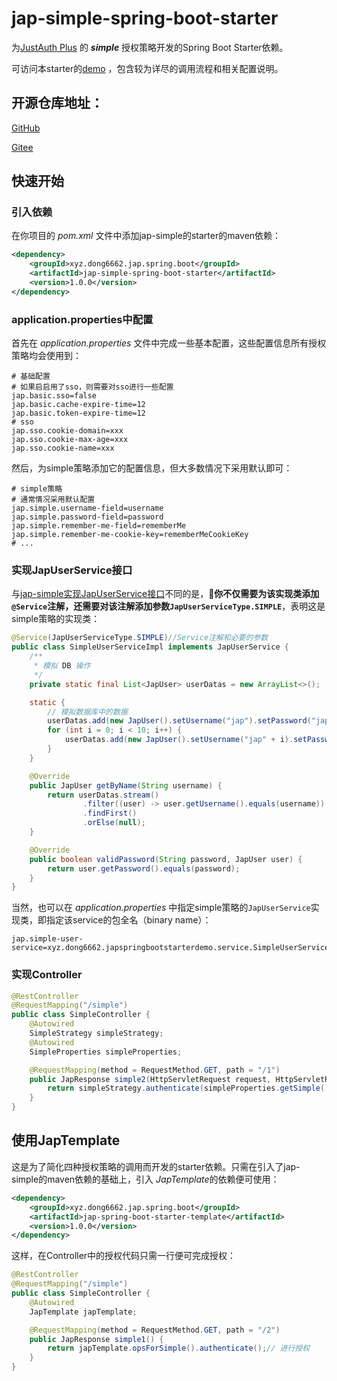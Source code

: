# jap-simple-spring-boot-starter

为[JustAuth Plus](https://justauth.plus/) 的 ***simple*** 授权策略开发的Spring Boot Starter依赖。

可访问本starter的[demo](https://github.com/Vector6662/jap-spring-boot-starter-demo) ，包含较为详尽的调用流程和相关配置说明。

## 开源仓库地址：

[GitHub](https://github.com/fujieid/jap-spring-boot-starter)

[Gitee](https://gitee.com/fujieid/jap-spring-boot-starter-demo)

## 快速开始

### 引入依赖

在你项目的 *pom.xml* 文件中添加jap-simple的starter的maven依赖：

```xml
<dependency>
    <groupId>xyz.dong6662.jap.spring.boot</groupId>
    <artifactId>jap-simple-spring-boot-starter</artifactId>
    <version>1.0.0</version>
</dependency>
```

### application.properties中配置

首先在 *application.properties* 文件中完成一些基本配置，这些配置信息所有授权策略均会使用到：

```properties
# 基础配置
# 如果启启用了sso，则需要对sso进行一些配置
jap.basic.sso=false
jap.basic.cache-expire-time=12
jap.basic.token-expire-time=12
# sso
jap.sso.cookie-domain=xxx
jap.sso.cookie-max-age=xxx
jap.sso.cookie-name=xxx
```

然后，为simple策略添加它的配置信息，但大多数情况下采用默认即可：

```properties
# simple策略
# 通常情况采用默认配置
jap.simple.username-field=username
jap.simple.password-field=password
jap.simple.remember-me-field=rememberMe
jap.simple.remember-me-cookie-key=rememberMeCookieKey
# ...
```

### 实现JapUserService接口

与[jap-simple实现JapUserService接口](https://justauth.plus/quickstart/jap-simple/#%E5%AE%9E%E7%8E%B0-japuserservice-%E6%8E%A5%E5%8F%A3)不同的是，🎈**你不仅需要为该实现类添加`@Service`注解，还需要对该注解添加参数`JapUserServiceType.SIMPLE`**，表明这是simple策略的实现类：

```java
@Service(JapUserServiceType.SIMPLE)//Service注解和必要的参数
public class SimpleUserServiceImpl implements JapUserService {
    /**
     * 模拟 DB 操作
     */
    private static final List<JapUser> userDatas = new ArrayList<>();

    static {
        // 模拟数据库中的数据
        userDatas.add(new JapUser().setUsername("jap").setPassword("jap").setUserId("jap"));
        for (int i = 0; i < 10; i++) {
            userDatas.add(new JapUser().setUsername("jap" + i).setPassword("jap" + i).setUserId(UUID.fastUUID().toString()));
        }
    }

    @Override
    public JapUser getByName(String username) {
        return userDatas.stream()
                .filter((user) -> user.getUsername().equals(username))
                .findFirst()
                .orElse(null);
    }

    @Override
    public boolean validPassword(String password, JapUser user) {
        return user.getPassword().equals(password);
    }
}
```

当然，也可以在 *application.properties* 中指定simple策略的`JapUserService`实现类，即指定该service的包全名（binary name）：

```properties
jap.simple-user-service=xyz.dong6662.japspringbootstarterdemo.service.SimpleUserServiceImpl
```

### 实现Controller

```java
@RestController
@RequestMapping("/simple")
public class SimpleController {
    @Autowired
    SimpleStrategy simpleStrategy;
    @Autowired
    SimpleProperties simpleProperties;

    @RequestMapping(method = RequestMethod.GET, path = "/1")
    public JapResponse simple2(HttpServletRequest request, HttpServletResponse response){
        return simpleStrategy.authenticate(simpleProperties.getSimple(),request,response);
    }
}
```

## 使用JapTemplate

这是为了简化四种授权策略的调用而开发的starter依赖。只需在引入了jap-simple的maven依赖的基础上，引入 *JapTemplate*的依赖便可使用：

```xml
<dependency>
    <groupId>xyz.dong6662.jap.spring.boot</groupId>
    <artifactId>jap-spring-boot-starter-template</artifactId>
    <version>1.0.0</version>
</dependency>
```

这样，在Controller中的授权代码只需一行便可完成授权：

```java
@RestController
@RequestMapping("/simple")
public class SimpleController {
    @Autowired
    JapTemplate japTemplate;

    @RequestMapping(method = RequestMethod.GET, path = "/2")
    public JapResponse simple1() {
        return japTemplate.opsForSimple().authenticate();// 进行授权
    }
}
```



